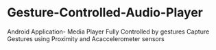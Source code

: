 # Gesture-Controlled-Audio-Player
Android Application- Media Player
Fully Controlled by gestures
Capture Gestures using Proximity and Acaccelerometer sensors
